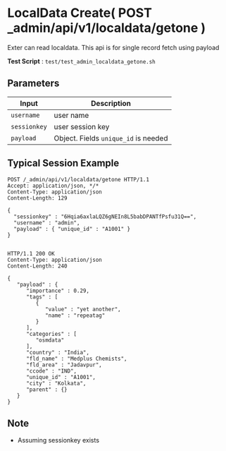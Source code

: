 # LocalData Create( POST _admin/api/v1/localdata/getone )

Exter can read localdata. This api is for single record fetch using payload

**Test Script** : `test/test_admin_localdata_getone.sh`

## Parameters

| Input | Description |
| ---- | ----------- |
| `username` | user name |
| `sessionkey` | user session key |
| `payload` | Object. Fields `unique_id` is needed|

## Typical Session Example

```
POST /_admin/api/v1/localdata/getone HTTP/1.1
Accept: application/json, */*
Content-Type: application/json
Content-Length: 129

{
  "sessionkey" : "6Hqia6axlaLQZ6gNEIn8L5babDPANTfPsfu31Q==",
  "username" : "admin",
  "payload" : { "unique_id" : "A1001" }
}


HTTP/1.1 200 OK
Content-Type: application/json
Content-Length: 240

{
   "payload" : {
      "importance" : 0.29,
      "tags" : [
         {
            "value" : "yet another",
            "name" : "repeatag"
         }
      ],
      "categories" : [
         "osmdata"
      ],
      "country" : "India",
      "fld_name" : "Medplus Chemists",
      "fld_area" : "Jadavpur",
      "ccode" : "IND",
      "unique_id" : "A1001",
      "city" : "Kolkata",
      "parent" : {}
   }
}
```

## Note

- Assuming sessionkey exists

